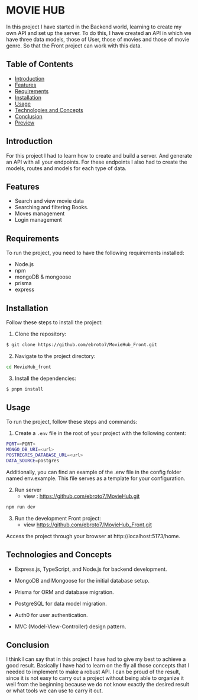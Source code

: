 # MOVIE HUB 

In this project I have started in the Backend world, learning to create my own API and set up the server.
To do this, I have created an API in which we have three data models, those of User, those of movies and those of movie genre. So that the Front project can work with this data.


## Table of Contents
- [Introduction](#introduction)
- [Features](#features)
- [Requirements](#requirements)
- [Installation](#installation)
- [Usage](#usage)
- [Technologies and Concepts](#technologies-and-concepts)
- [Conclusion](#conclusion)
- [Preview](#preview)

## Introduction

For this project I had to learn how to create and build a server. And generate an API with all your endpoints. For these endpoints I also had to create the models, routes and models for each type of data.


## Features
- Search and view movie data
- Searching and filtering Books.
- Moves management
- Login management

## Requirements
To run the project, you need to have the following requirements installed:
- Node.js
- npm
- mongoDB & mongoose
- prisma
- express

## Installation
Follow these steps to install the project:
1. Clone the repository:
```sh
$ git clone https://github.com/ebroto7/MovieHub_Front.git
```

2. Navigate to the project directory:
```sh
cd MovieHub_front
```

3. Install the dependencies:
```sh
$ pnpm install
```

## Usage

To run the project, follow these steps and commands:

1. Create a `.env` file in the root of your project with the following content:
```sh
PORT=<PORT>
MONGO_DB_URI=<url>
POSTREGRES_DATABASE_URL=<url>
DATA_SOURCE=postgres
```
Additionally, you can find an example of the .env file in the config folder named env.example. This file serves as a template for your configuration.

2. Run server
    - view : https://github.com/ebroto7/MovieHub.git
 ```sh
npm run dev
```

3. Run the development Front project:
    - view https://github.com/ebroto7/MovieHub_Front.git

Access the project through your browser at http://localhost:5173/home.

## Technologies and Concepts
- Express.js, TypeScript, and Node.js for backend development.

- MongoDB and Mongoose for the initial database setup.
- Prisma for ORM and database migration.
- PostgreSQL for data model migration.
- Auth0 for user authentication.
- MVC (Model-View-Controller) design pattern.


## Conclusion

I think I can say that in this project I have had to give my best to achieve a good result. Basically I have had to learn on the fly all those concepts that I needed to implement to make a robust API.
I can be proud of the result, since it is not easy to carry out a project without being able to organize it well from the beginning because we do not know exactly the desired result or what tools we can use to carry it out.